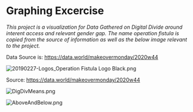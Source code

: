 # Graphing Excercise

*This project is a visualization for Data Gathered on Digital Divide around interent access and relevant gender gap. The name operation fistula is copied from the source of information as well as the below image relevant to the project.*

Data Source is: https://data.world/makeovermonday/2020w44

![20190227-Logos_Operation Fistula Logo Black.png](https://view.dwcontent.com/file_view/makeovermonday/2020w44/20190227-Logos_Operation%20Fistula%20Logo%20Black.png?auth=eyJhbGciOiJIUzUxMiJ9.eyJzdWIiOiJwcm9kLXVzZXItY2xpZW50Om10aGlydGVlbiIsImlzcyI6ImFnZW50Om10aGlydGVlbjo6ZTkyZWFkZDEtMGQzMS00Zjc2LWI0YzctZjRmNThjYzZmN2VjIiwiaWF0IjoxNjMyNDM2MjAyLCJyb2xlIjpbInVzZXIiLCJ1c2VyX2FwaV9hZG1pbiIsInVzZXJfYXBpX2VudGVycHJpc2VfYWRtaW4iLCJ1c2VyX2FwaV9yZWFkIiwidXNlcl9hcGlfd3JpdGUiXSwiZ2VuZXJhbC1wdXJwb3NlIjpmYWxzZSwidXJsIjoiMDVkMjRmMWM0YjEzOTc4YWM0MWUzNjVmNWFlMTNiYWY3MDMxNjM0ZSJ9.atmYF8kx_PEjST0zatGUyZir_13RSX0JDksaza_NZPlxyGK02uXCgZT2YCT_ghKIJPwotkD8c7yrwXAbuUWYWw)

Source: https://data.world/makeovermonday/2020w44

![DigDivMeans.png](https://drive.google.com/uc?export=view&id=1-GSAmiIoLWTEiPcDc0rdBxLXjcyw_-is)

![AboveAndBelow.png](https://drive.google.com/uc?export=view&id=1DyXkxRue7y9Ad4ULTjWETi27OPYwpidp)
